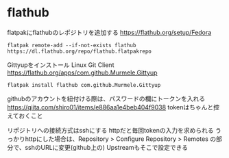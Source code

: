 # flathub
flatpakにflathubのレポジトリを追加する
https://flathub.org/setup/Fedora
```
flatpak remote-add --if-not-exists flathub https://dl.flathub.org/repo/flathub.flatpakrepo
```

Gittyupをインストール Linux Git Client
https://flathub.org/apps/com.github.Murmele.Gittyup
```
flatpak install flathub com.github.Murmele.Gittyup
```

githubのアカウントを紐付ける際は、パスワードの欄にトークンを入れる
https://qiita.com/shiro01/items/e886aa1e4beb404f9038
tokenはちゃんと控えておくこと

リポジトリへの接続方式はsshにする
httpだと毎回tokenの入力を求められる
うっかりhttpにした場合は、Repository > Configure Repository > Remotes の部分で、sshのURLに変更(github上の)
Upstreamもそこで設定できる


